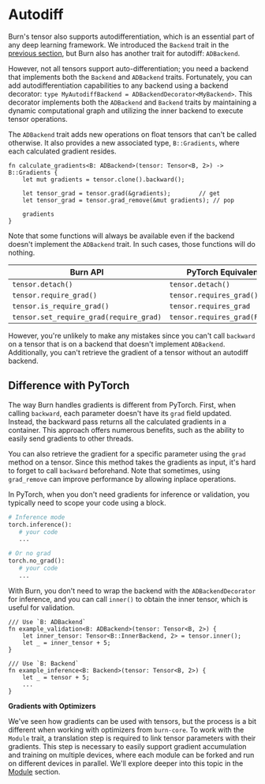 # Autodiff

Burn's tensor also supports autodifferentiation, which is an essential part of any deep learning framework.
We introduced the `Backend` trait in the [previous section](./backend.md), but Burn also has another trait for autodiff: `ADBackend`.

However, not all tensors support auto-differentiation; you need a backend that implements both the `Backend` and `ADBackend` traits.
Fortunately, you can add autodifferentiation capabilities to any backend using a backend decorator: `type MyAutodiffBackend = ADBackendDecorator<MyBackend>`.
This decorator implements both the `ADBackend` and `Backend` traits by maintaining a dynamic computational graph and utilizing the inner backend to execute tensor operations.

The `ADBackend` trait adds new operations on float tensors that can't be called otherwise.
It also provides a new associated type, `B::Gradients`, where each calculated gradient resides.

```rust, ignore
fn calculate_gradients<B: ADBackend>(tensor: Tensor<B, 2>) -> B::Gradients {
    let mut gradients = tensor.clone().backward();

    let tensor_grad = tensor.grad(&gradients);        // get
    let tensor_grad = tensor.grad_remove(&mut gradients); // pop

    gradients
}
```

Note that some functions will always be available even if the backend doesn't implement the `ADBackend` trait.
In such cases, those functions will do nothing.

| Burn API                                               | PyTorch Equivalent                                   |
|--------------------------------------------------------|------------------------------------------------------|
| `tensor.detach()`                                      | `tensor.detach()`                                    |
| `tensor.require_grad()`                                | `tensor.requires_grad()`                             |
| `tensor.is_require_grad()`                             | `tensor.requires_grad`                               |
| `tensor.set_require_grad(require_grad)`                | `tensor.requires_grad(False)`                        |

However, you're unlikely to make any mistakes since you can't call `backward` on a tensor that is on a backend that doesn't implement `ADBackend`.
Additionally, you can't retrieve the gradient of a tensor without an autodiff backend.

## Difference with PyTorch

The way Burn handles gradients is different from PyTorch.
First, when calling `backward`, each parameter doesn't have its `grad` field updated.
Instead, the backward pass returns all the calculated gradients in a container.
This approach offers numerous benefits, such as the ability to easily send gradients to other threads.

You can also retrieve the gradient for a specific parameter using the `grad` method on a tensor.
Since this method takes the gradients as input, it's hard to forget to call `backward` beforehand.
Note that sometimes, using `grad_remove` can improve performance by allowing inplace operations.

In PyTorch, when you don't need gradients for inference or validation, you typically need to scope your code using a block.

```python
# Inference mode
torch.inference():
   # your code
   ...

# Or no grad
torch.no_grad():
   # your code
   ...
```

With Burn, you don't need to wrap the backend with the `ADBackendDecorator` for inference, and you can call `inner()` to obtain the inner tensor, which is useful for validation.

```rust, ignore
/// Use `B: ADBackend`
fn example_validation<B: ADBackend>(tensor: Tensor<B, 2>) {
    let inner_tensor: Tensor<B::InnerBackend, 2> = tensor.inner();
    let _ = inner_tensor + 5;
}

/// Use `B: Backend`
fn example_inference<B: Backend>(tensor: Tensor<B, 2>) {
    let _ = tensor + 5;
    ...
}
```

**Gradients with Optimizers**

We've seen how gradients can be used with tensors, but the process is a bit different when working with optimizers from `burn-core`.
To work with the `Module` trait, a translation step is required to link tensor parameters with their gradients.
This step is necessary to easily support gradient accumulation and training on multiple devices, where each module can be forked and run on different devices in parallel.
We'll explore deeper into this topic in the [Module](./module.md) section.
